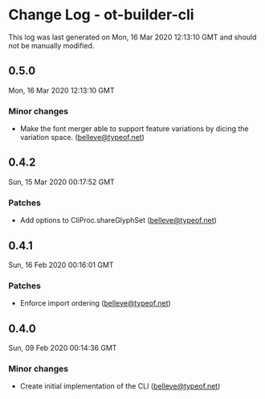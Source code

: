 # Change Log - ot-builder-cli

This log was last generated on Mon, 16 Mar 2020 12:13:10 GMT and should not be manually modified.

## 0.5.0
Mon, 16 Mar 2020 12:13:10 GMT

### Minor changes

- Make the font merger able to support feature variations by dicing the variation space. (belleve@typeof.net)
## 0.4.2
Sun, 15 Mar 2020 00:17:52 GMT

### Patches

- Add options to CliProc.shareGlyphSet (belleve@typeof.net)
## 0.4.1
Sun, 16 Feb 2020 00:16:01 GMT

### Patches

- Enforce import ordering (belleve@typeof.net)
## 0.4.0
Sun, 09 Feb 2020 00:14:36 GMT

### Minor changes

- Create initial implementation of the CLI (belleve@typeof.net)